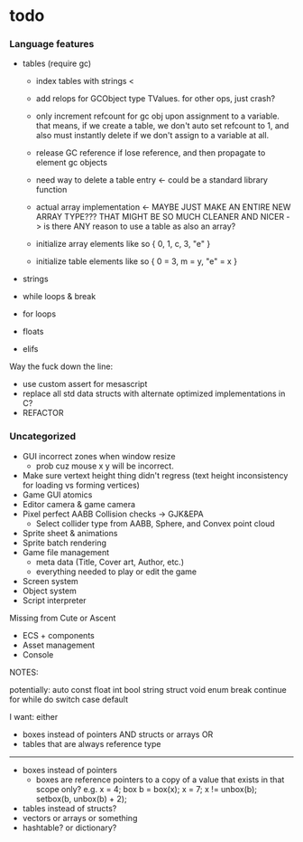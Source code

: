 # todo

### Language features

- tables (require gc)
    - index tables with strings <
    - add relops for GCObject type TValues. for other ops, just crash? 
    - only increment refcount for gc obj upon assignment to a variable. that means, if we create a table, we don't auto set refcount to 1, and also must instantly delete if we don't assign to a variable at all.
    - release GC reference if lose reference, and then propagate to element gc objects
    
    - need way to delete a table entry <- could be a standard library function
    - actual array implementation <- MAYBE JUST MAKE AN ENTIRE NEW ARRAY TYPE??? THAT MIGHT BE SO MUCH CLEANER AND NICER -> is there ANY reason to use a table as also an array?

    - initialize array elements like so { 0, 1, c, 3, "e" }
    - initialize table elements like so { 0 = 3, m = y, "e" = x }

- strings


- while loops & break
- for loops
- floats
- elifs

Way the fuck down the line:
- use custom assert for mesascript
- replace all std data structs with alternate optimized implementations in C?
- REFACTOR


### Uncategorized

- GUI incorrect zones when window resize
  - prob cuz mouse x y will be incorrect.
- Make sure vertext height thing didn't regress (text height inconsistency for loading vs forming vertices)
- Game GUI atomics
- Editor camera & game camera
- Pixel perfect AABB Collision checks -> GJK&EPA
  - Select collider type from AABB, Sphere, and Convex point cloud
- Sprite sheet & animations
- Sprite batch rendering
- Game file management
  - meta data (Title, Cover art, Author, etc.)
  - everything needed to play or edit the game
- Screen system
- Object system
- Script interpreter

Missing from Cute or Ascent
- ECS + components
- Asset management
- Console















NOTES:

potentially:
auto
const
float
int
bool
string
struct
void
enum
break
continue
for
while
do
switch
case
default


I want:
either
- boxes instead of pointers AND structs or arrays
OR
- tables that are always reference type


----
- boxes instead of pointers
    - boxes are reference pointers to a copy of a value that exists in that scope only?
        e.g. x = 4; box b = box(x); x = 7; x != unbox(b);
        setbox(b, unbox(b) + 2);
- tables instead of structs?
- vectors or arrays or something
- hashtable? or dictionary?




